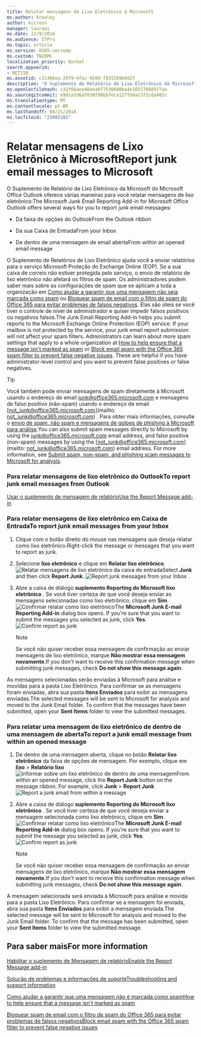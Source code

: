 ```yaml
---
title: Relatar mensagens de Lixo Eletrônico à Microsoft
ms.author: krowley
author: kccross
manager: laurawi
ms.date: 12/9/2016
ms.audience: ITPro
ms.topic: article
ms.service: O365-seccomp
ms.custom: TN2DMC
localization_priority: Normal
search.appverid:
- MET150
ms.assetid: c31406ea-2979-4fac-9288-f835269b9d2f
description: 'O Suplemento de Relatório de Lixo Eletrônico da Microsoft do Microsoft Office Outlook oferece várias maneiras para você relatar mensagens de lixo eletrônico:'
ms.openlocfilehash: c32f66aee48eea6f7536680ba4e165776685f7ae
ms.sourcegitcommit: e9dca2d6a7838f98bb7eca127fdda2372cda402c
ms.translationtype: MT
ms.contentlocale: pt-BR
ms.lasthandoff: 08/21/2018
ms.locfileid: "23002285"
---
```

# <a name="report-junk-email-messages-to-microsoft"></a><span data-ttu-id="3809a-103">Relatar mensagens de Lixo Eletrônico à Microsoft</span><span class="sxs-lookup"><span data-stu-id="3809a-103">Report junk email messages to Microsoft</span></span>

<span data-ttu-id="3809a-104">O Suplemento de Relatório de Lixo Eletrônico da Microsoft do Microsoft Office Outlook oferece várias maneiras para você relatar mensagens de lixo eletrônico:</span><span class="sxs-lookup"><span data-stu-id="3809a-104">The Microsoft Junk Email Reporting Add-in for Microsoft Office Outlook offers several ways for you to report junk email messages:</span></span>
  
- <span data-ttu-id="3809a-105">Da faixa de opções do Outlook</span><span class="sxs-lookup"><span data-stu-id="3809a-105">From the Outlook ribbon</span></span>
    
- <span data-ttu-id="3809a-106">Da sua Caixa de Entrada</span><span class="sxs-lookup"><span data-stu-id="3809a-106">From your Inbox</span></span>
    
- <span data-ttu-id="3809a-107">De dentro de uma mensagem de email aberta</span><span class="sxs-lookup"><span data-stu-id="3809a-107">From within an opened email message</span></span>
    
<span data-ttu-id="3809a-p101">O Suplemento de Relatórios de Lixo Eletrônico ajuda você a enviar relatórios para o serviço Microsoft Proteção do Exchange Online (EOP). Se a sua caixa de correio não estiver protegida pelo serviço, o envio de relatório de lixo eletrônico não afetará os filtros de spam. Os administradores podem saber mais sobre as configurações de spam que se aplicam a toda a organização em [Como ajudar a garantir que uma mensagem não seja marcada como spam](https://go.microsoft.com/fwlink/p/?LinkId=534224) ou [Bloquear spam de email com o filtro de spam do Office 365 para evitar problemas de falsos negativos](https://go.microsoft.com/fwlink/p/?LinkId=534225). Elas são úteis se você tiver o controle de nível de administrador e quiser impedir falsos positivos ou negativos falsos.</span><span class="sxs-lookup"><span data-stu-id="3809a-p101">The Junk Email Reporting Add-in helps you submit reports to the Microsoft Exchange Online Protection (EOP) service. If your mailbox is not protected by the service, your junk email report submission will not affect your spam filters. Administrators can learn about more spam settings that apply to a whole organization at [How to help ensure that a message isn't marked as spam](https://go.microsoft.com/fwlink/p/?LinkId=534224) or [Block email spam with the Office 365 spam filter to prevent false negative issues](https://go.microsoft.com/fwlink/p/?LinkId=534225). These are helpful if you have administrator-level control and you want to prevent false positives or false negatives.</span></span>
  
> [!TIP]
> <span data-ttu-id="3809a-p102">Você também pode enviar mensagens de spam diretamente à Microsoft usando o endereço de email [junk@office365.microsoft.com](mailto:junk@office365.microsoft.com) e mensagens de falso positivo (não-spam) usando o endereço de email [not_junk@office365.microsoft.com](mailto: not_junk@office365.microsoft.com) . Para obter mais informações, consulte o [envio de spam, não spam e mensagens de golpes de phishing à Microsoft para análise](submit-spam-non-spam-and-phishing-scam-messages-to-microsoft-for-analysis.md).</span><span class="sxs-lookup"><span data-stu-id="3809a-p102">You can also submit spam messages directly to Microsoft by using the [junk@office365.microsoft.com](mailto:junk@office365.microsoft.com) email address, and false positive (non-spam) messages by using the [not_junk@office365.microsoft.com](mailto: not_junk@office365.microsoft.com) email address. For more information, see [Submit spam, non-spam, and phishing scam messages to Microsoft for analysis](submit-spam-non-spam-and-phishing-scam-messages-to-microsoft-for-analysis.md).</span></span> 
  
### <a name="to-report-junk-email-messages-from-outlook"></a><span data-ttu-id="3809a-114">Para relatar mensagens de lixo eletrônico do Outlook</span><span class="sxs-lookup"><span data-stu-id="3809a-114">To report junk email messages from Outlook</span></span>

[<span data-ttu-id="3809a-115">Usar o suplemento de mensagem de relatório</span><span class="sxs-lookup"><span data-stu-id="3809a-115">Use the Report Message add-in</span></span>](https://support.office.com/article/b5caa9f1-cdf3-4443-af8c-ff724ea719d2) 
  
### <a name="to-report-junk-email-messages-from-your-inbox"></a><span data-ttu-id="3809a-116">Para relatar mensagens de lixo eletrônico em Caixa de Entrada</span><span class="sxs-lookup"><span data-stu-id="3809a-116">To report junk email messages from your Inbox</span></span>

1. <span data-ttu-id="3809a-117">Clique com o botão direito do mouse nas mensagens que deseja relatar como lixo eletrônico.</span><span class="sxs-lookup"><span data-stu-id="3809a-117">Right-click the message or messages that you want to report as junk.</span></span>
    
2. <span data-ttu-id="3809a-p103">Selecione **lixo eletrônico** e clique em **Relatar lixo eletrônico**.  ![Relatar mensagens de lixo eletrônico da caixa de entrada](media/EOP-Outlook-Junk-Reporting-Tool-3.jpg)</span><span class="sxs-lookup"><span data-stu-id="3809a-p103">Select **Junk** and then click **Report Junk**.  ![Report junk messages from your Inbox](media/EOP-Outlook-Junk-Reporting-Tool-3.jpg)</span></span>
  
3. <span data-ttu-id="3809a-p104">Abre a caixa de diálogo **suplemento Reporting do Microsoft lixo eletrônico** . Se você tiver certeza de que você deseja enviar as mensagens selecionadas como lixo eletrônico, clique em **Sim**.  ![Confirmar relatar como lixo eletrônico](media/EOP-Outlook-Junk-Reporting-Tool-2.jpg)</span><span class="sxs-lookup"><span data-stu-id="3809a-p104">The **Microsoft Junk E-mail Reporting Add-in** dialog box opens. If you're sure that you want to submit the messages you selected as junk, click **Yes**.  ![Confirm report as junk](media/EOP-Outlook-Junk-Reporting-Tool-2.jpg)</span></span>
  
    > [!NOTE]
    > <span data-ttu-id="3809a-123">Se você não quiser receber essa mensagem de confirmação ao enviar mensagens de lixo eletrônico, marque **Não mostrar essa mensagem novamente**.</span><span class="sxs-lookup"><span data-stu-id="3809a-123">If you don't want to receive this confirmation message when submitting junk messages, check **Do not show this message again**.</span></span> 
  
<span data-ttu-id="3809a-p105">As mensagens selecionadas serão enviadas à Microsoft para análise e movidas para a pasta Lixo Eletrônico. Para confirmar se as mensagens foram enviadas, abra sua pasta **Itens Enviados** para exibir as mensagens enviadas.</span><span class="sxs-lookup"><span data-stu-id="3809a-p105">The selected messages will be sent to Microsoft for analysis and moved to the Junk Email folder. To confirm that the messages have been submitted, open your **Sent Items** folder to view the submitted messages.</span></span> 
  
### <a name="to-report-a-junk-email-message-from-within-an-opened-message"></a><span data-ttu-id="3809a-126">Para relatar uma mensagem de lixo eletrônico de dentro de uma mensagem de aberta</span><span class="sxs-lookup"><span data-stu-id="3809a-126">To report a junk email message from within an opened message</span></span>

1. <span data-ttu-id="3809a-p106">De dentro de uma mensagem aberta, clique no botão **Relatar lixo eletrônico** da faixa de opções de mensagem. Por exemplo, clique em **lixo** \> **Relatório lixo** ![informar sobre um lixo eletrônico de dentro de uma mensagem](media/EOP-Outlook-Junk-Reporting-Tool-4.jpg)</span><span class="sxs-lookup"><span data-stu-id="3809a-p106">From within an opened message, click the **Report Junk** button on the message ribbon. For example, click **Junk** \> **Report Junk** ![Report a junk email from within a message](media/EOP-Outlook-Junk-Reporting-Tool-4.jpg)</span></span>
  
2. <span data-ttu-id="3809a-p107">Abre a caixa de diálogo **suplemento Reporting do Microsoft lixo eletrônico** . Se você tiver certeza de que você deseja enviar a mensagem selecionada como lixo eletrônico, clique em **Sim**.  ![Confirmar relatar como lixo eletrônico](media/EOP-Outlook-Junk-Reporting-Tool-2.jpg)</span><span class="sxs-lookup"><span data-stu-id="3809a-p107">The **Microsoft Junk E-mail Reporting Add-in** dialog box opens. If you're sure that you want to submit the message you selected as junk, click **Yes**.  ![Confirm report as junk](media/EOP-Outlook-Junk-Reporting-Tool-2.jpg)</span></span>
  
    > [!NOTE]
    > <span data-ttu-id="3809a-132">Se você não quiser receber essa mensagem de confirmação ao enviar mensagens de lixo eletrônico, marque **Não mostrar essa mensagem novamente**.</span><span class="sxs-lookup"><span data-stu-id="3809a-132">If you don't want to receive this confirmation message when submitting junk messages, check **Do not show this message again**.</span></span> 
  
<span data-ttu-id="3809a-p108">A mensagem selecionada será enviada à Microsoft para análise e movida para a pasta Lixo Eletrônico. Para confirmar se a mensagem foi enviada, abra sua pasta **Itens Enviados** para exibir a mensagem enviada.</span><span class="sxs-lookup"><span data-stu-id="3809a-p108">The selected message will be sent to Microsoft for analysis and moved to the Junk Email folder. To confirm that the message has been submitted, open your **Sent Items** folder to view the submitted message.</span></span> 
  
## <a name="for-more-information"></a><span data-ttu-id="3809a-135">Para saber mais</span><span class="sxs-lookup"><span data-stu-id="3809a-135">For more information</span></span>

[<span data-ttu-id="3809a-136">Habilitar o suplemento de Mensagem de relatório</span><span class="sxs-lookup"><span data-stu-id="3809a-136">Enable the Report Message add-in</span></span>](https://support.office.com/article/4250c4bc-6102-420b-9e0a-a95064837676)
  
[<span data-ttu-id="3809a-137">Solução de problemas e informações de suporte</span><span class="sxs-lookup"><span data-stu-id="3809a-137">Troubleshooting and support information</span></span>](troubleshooting-and-support-information.md)
  
[<span data-ttu-id="3809a-138">Como ajudar a garantir que uma mensagem não é marcada como spam</span><span class="sxs-lookup"><span data-stu-id="3809a-138">How to help ensure that a message isn't marked as spam</span></span>](https://go.microsoft.com/fwlink/p/?LinkId=534224)
  
[<span data-ttu-id="3809a-139">Bloquear spam de email com o filtro de spam do Office 365 para evitar problemas de falsos negativos</span><span class="sxs-lookup"><span data-stu-id="3809a-139">Block email spam with the Office 365 spam filter to prevent false negative issues</span></span>](https://go.microsoft.com/fwlink/p/?LinkId=534225)
  

